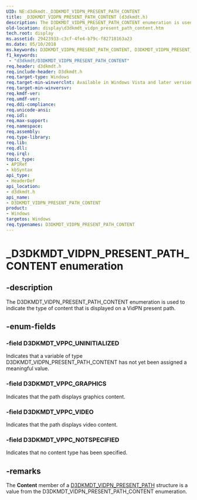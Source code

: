 ```yaml
---
UID: NE:d3dkmdt._D3DKMDT_VIDPN_PRESENT_PATH_CONTENT
title: _D3DKMDT_VIDPN_PRESENT_PATH_CONTENT (d3dkmdt.h)
description: The D3DKMDT_VIDPN_PRESENT_PATH_CONTENT enumeration is used to indicate the type of content that is displayed on a VidPN present path.
old-location: display\d3dkmdt_vidpn_present_path_content.htm
tech.root: display
ms.assetid: 29423933-c3cf-4fe4-b79c-f82718163a23
ms.date: 05/10/2018
ms.keywords: D3DKMDT_VIDPN_PRESENT_PATH_CONTENT, D3DKMDT_VIDPN_PRESENT_PATH_CONTENT enumeration [Display Devices], D3DKMDT_VPPC_GRAPHICS, D3DKMDT_VPPC_NOTSPECIFIED, D3DKMDT_VPPC_UNINITIALIZED, D3DKMDT_VPPC_VIDEO, DmEnums_000ba351-38c5-4ab5-981c-15e4f44b3765.xml, _D3DKMDT_VIDPN_PRESENT_PATH_CONTENT, d3dkmdt/D3DKMDT_VIDPN_PRESENT_PATH_CONTENT, d3dkmdt/D3DKMDT_VPPC_GRAPHICS, d3dkmdt/D3DKMDT_VPPC_NOTSPECIFIED, d3dkmdt/D3DKMDT_VPPC_UNINITIALIZED, d3dkmdt/D3DKMDT_VPPC_VIDEO, display.d3dkmdt_vidpn_present_path_content
f1_keywords:
 - "d3dkmdt/D3DKMDT_VIDPN_PRESENT_PATH_CONTENT"
req.header: d3dkmdt.h
req.include-header: D3dkmdt.h
req.target-type: Windows
req.target-min-winverclnt: Available in Windows Vista and later versions of the Windows operating systems.
req.target-min-winversvr: 
req.kmdf-ver: 
req.umdf-ver: 
req.ddi-compliance: 
req.unicode-ansi: 
req.idl: 
req.max-support: 
req.namespace: 
req.assembly: 
req.type-library: 
req.lib: 
req.dll: 
req.irql: 
topic_type:
- APIRef
- kbSyntax
api_type:
- HeaderDef
api_location:
- d3dkmdt.h
api_name:
- D3DKMDT_VIDPN_PRESENT_PATH_CONTENT
product:
- Windows
targetos: Windows
req.typenames: D3DKMDT_VIDPN_PRESENT_PATH_CONTENT
---
```


# _D3DKMDT_VIDPN_PRESENT_PATH_CONTENT enumeration


## -description


The D3DKMDT_VIDPN_PRESENT_PATH_CONTENT enumeration is used to indicate the type of content that is displayed on a VidPN present path.


## -enum-fields




### -field D3DKMDT_VPPC_UNINITIALIZED

Indicates that a variable of type D3DKMDT_VIDPN_PRESENT_PATH_CONTENT has not yet been assigned a meaningful value.


### -field D3DKMDT_VPPC_GRAPHICS

Indicates that the path displays graphics content.


### -field D3DKMDT_VPPC_VIDEO

Indicates that the path displays video content.


### -field D3DKMDT_VPPC_NOTSPECIFIED

Indicates that no content type has been specified.


## -remarks



The <b>Content</b> member of a <a href="https://docs.microsoft.com/windows-hardware/drivers/ddi/d3dkmdt/ns-d3dkmdt-_d3dkmdt_vidpn_present_path">D3DKMDT_VIDPN_PRESENT_PATH</a> structure is a value from the D3DKMDT_VIDPN_PRESENT_PATH_CONTENT enumeration.



